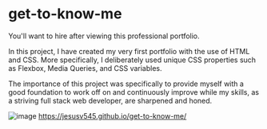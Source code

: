 # get-to-know-me
You'll want to hire after viewing this professional portfolio.

In this project, I have created my very first portfolio with the use of HTML and CSS. More specifically, I deliberately used unique CSS properties such as Flexbox, Media Queries, and CSS variables. 

The importance of this project was specifically to provide myself with a good foundation to work off on and continuously improve while my skills, as a striving full stack web developer, are sharpened and honed. 


![image](https://user-images.githubusercontent.com/117941643/207995935-fc8d4128-677f-49ef-873a-070681066e39.png)
https://jesusv545.github.io/get-to-know-me/
